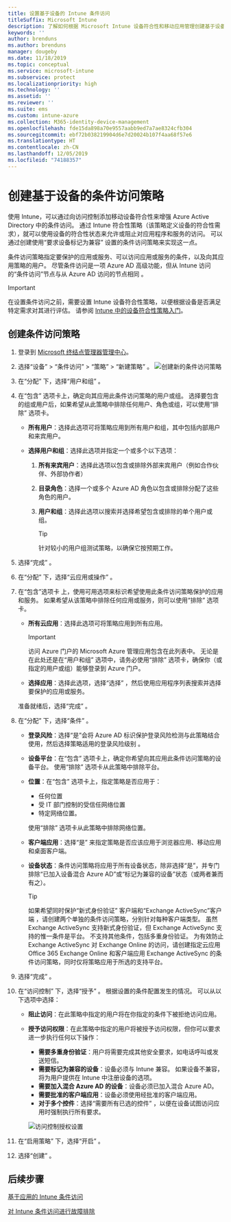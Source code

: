 ```yaml
---
title: 设置基于设备的 Intune 条件访问
titleSuffix: Microsoft Intune
description: 了解如何根据 Microsoft Intune 设备符合性和移动应用管理创建基于设备的条件访问策略。
keywords: ''
author: brenduns
ms.author: brenduns
manager: dougeby
ms.date: 11/18/2019
ms.topic: conceptual
ms.service: microsoft-intune
ms.subservice: protect
ms.localizationpriority: high
ms.technology: ''
ms.assetid: ''
ms.reviewer: ''
ms.suite: ems
ms.custom: intune-azure
ms.collection: M365-identity-device-management
ms.openlocfilehash: fde15da898a70e9557aabb9ed7a7ae8324cfb304
ms.sourcegitcommit: ebf72b038219904d6e7d20024b107f4aa68f57e6
ms.translationtype: HT
ms.contentlocale: zh-CN
ms.lasthandoff: 12/05/2019
ms.locfileid: "74188357"
---
```

# <a name="create-a-device-based-conditional-access-policy"></a>创建基于设备的条件访问策略

使用 Intune，可以通过向访问控制添加移动设备符合性来增强 Azure Active Directory 中的条件访问。 通过 Intune 符合性策略（该策略定义设备的符合性需求），就可以使用设备的符合性状态来允许或阻止对应用程序和服务的访问。 可以通过创建使用“要求设备标记为兼容”  设置的条件访问策略来实现这一点。

条件访问策略指定要保护的应用或服务、可以访问应用或服务的条件，以及向其应用策略的用户。 尽管条件访问是一项 Azure AD 高级功能，但从 Intune 访问的“条件访问”节点与从 Azure AD 访问的节点相同   。

> [!IMPORTANT]
> 在设置条件访问之前，需要设置 Intune 设备符合性策略，以便根据设备是否满足特定需求对其进行评估。 请参阅 [Intune 中的设备符合性策略入门](device-compliance-get-started.md)。

## <a name="create-conditional-access-policy"></a>创建条件访问策略

1. 登录到 [Microsoft 终结点管理器管理中心](https://go.microsoft.com/fwlink/?linkid=2109431)。

2. 选择“设备” > “条件访问” > “策略” > “新建策略”     。
  ![创建新的条件访问策略](./media/create-conditional-access-intune/create-ca.png)

3. 在“分配”  下，选择“用户和组”  。

4. 在“包含”  选项卡上，确定向其应用此条件访问策略的用户或组。 选择要包含的组或用户后，如果希望从此策略中排除任何用户、角色或组，可以使用“排除”  选项卡。

   - **所有用户**：选择此选项可将策略应用到所有用户和组，其中包括内部用户和来宾用户。

   - **选择用户和组**：选择此选项并指定一个或多个以下选项：
  
     1. **所有来宾用户**：选择此选项以包含或排除外部来宾用户（例如合作伙伴、外部协作者）

     2. **目录角色**：选择一个或多个 Azure AD 角色以包含或排除分配了这些角色的用户。

     3. **用户和组**：选择此选项以搜索并选择希望包含或排除的单个用户或组。

        > [!TIP]
        > 针对较小的用户组测试策略，以确保它按预期工作。

5. 选择“完成”  。

6. 在“分配”  下，选择“云应用或操作”  。

7. 在“包含”选项卡  上，使用可用选项来标识希望使用此条件访问策略保护的应用和服务。 如果希望从该策略中排除任何应用或服务，则可以使用“排除”  选项卡。

   - **所有云应用**：选择此选项可将策略应用到所有应用。
     > [!IMPORTANT]
     > 访问 Azure 门户的 Microsoft Azure 管理应用包含在此列表中。 无论是在此处还是在“用户和组”  选项中，请务必使用“排除”  选项卡，确保你（或指定的用户或组）能够登录到 Azure 门户。 

   - **选择应用**：选择此选项，选择“选择”  ，然后使用应用程序列表搜索并选择要保护的应用或服务。

   准备就绪后，选择“完成”  。

8. 在“分配”  下，选择“条件”  。

   - **登录风险**：选择“是”会将 Azure AD 标识保护登录风险检测与此策略结合使用，然后选择策略适用的登录风险级别  。

   - **设备平台**：在“包含”  选项卡上，确定你希望向其应用此条件访问策略的设备平台。 使用“排除”  选项卡从此策略中排除平台。

   - **位置**：在“包含”  选项卡上，指定策略是否应用于：
     - 任何位置
     - 受 IT 部门控制的受信任网络位置
     - 特定网络位置。

     使用“排除”  选项卡从此策略中排除网络位置。

   - **客户端应用**：选择“是”  来指定策略是否应该应用于浏览器应用、移动应用和桌面客户端。

   - **设备状态**：条件访问策略将应用于所有设备状态，除非选择“是”，并专门排除“已加入设备混合 Azure AD”或“标记为兼容的设备”状态（或两者兼而有之）。

     > [!TIP]
     > 如果希望同时保护“新式身份验证”  客户端和“Exchange ActiveSync”客户端  ，请创建两个单独的条件访问策略，分别针对每种客户端类型。 虽然 Exchange ActiveSync 支持新式身份验证，但 Exchange ActiveSync 支持的惟一条件是平台。 不支持其他条件，包括多重身份验证。 为有效防止 Exchange ActiveSync 对 Exchange Online 的访问，请创建指定云应用 Office 365 Exchange Online 和客户端应用 Exchange ActiveSync 的条件访问策略，同时仅将策略应用于所选的支持平台。

9. 选择“完成”  。

10. 在“访问控制”  下，选择“授予”  。 根据设置的条件配置发生的情况。  可以从以下选项中选择：

    - **阻止访问**：在此策略中指定的用户将在你指定的条件下被拒绝访问应用。
    - **授予访问权限**：在此策略中指定的用户将被授予访问权限，但你可以要求进一步执行任何以下操作：
      - **需要多重身份验证**：用户将需要完成其他安全要求，如电话呼叫或发送短信。
      - **需要标记为兼容的设备**：设备必须与 Intune 兼容。 如果设备不兼容，将为用户提供在 Intune 中注册设备的选项。
      - **需要加入混合 Azure AD 的设备**：设备必须已加入混合 Azure AD。
      - **需要批准的客户端应用**：设备必须使用经批准的客户端应用。 
      - **对于多个控件**：选择“需要所有已选的控件”  ，以便在设备试图访问应用时强制执行所有要求。

      ![访问控制授权设置](./media/create-conditional-access-intune/create-ca-grant-access-settings.png)

11. 在“启用策略”  下，选择“开启”  。

12. 选择“创建”  。

## <a name="next-steps"></a>后续步骤

[基于应用的 Intune 条件访问](app-based-conditional-access-intune.md)

[对 Intune 条件访问进行故障排除](https://support.microsoft.com/help/4456106)
